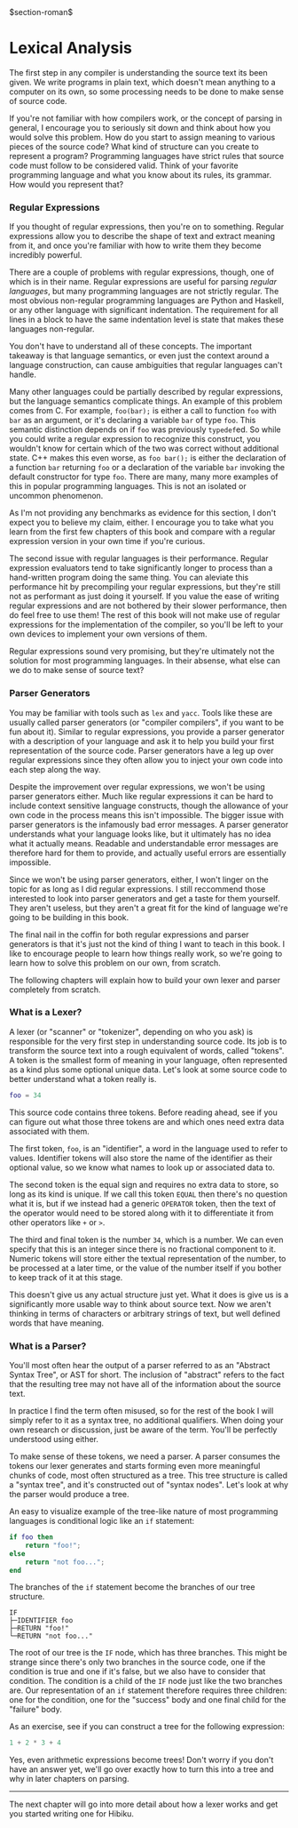 <div class="number1">$section-roman$</div>

# Lexical Analysis

The first step in any compiler is understanding the source text its been given.
We write programs in plain text, which doesn't mean anything to a computer on
its own, so some processing needs to be done to make sense of source code.

If you're not familiar with how compilers work, or the concept of parsing in
general, I encourage you to seriously sit down and think about how you would
solve this problem. How do you start to assign meaning to various pieces of the
source code? What kind of structure can you create to represent a program?
Programming languages have strict rules that source code must follow to be
considered valid. Think of your favorite programming language and what you
know about its rules, its grammar. How would you represent that?

### Regular Expressions

If you thought of regular expressions, then you're on to something. Regular
expressions allow you to describe the shape of text and extract meaning from it,
and once you're familiar with how to write them they become incredibly powerful.

There are a couple of problems with regular expressions, though, one of which is
in their name. Regular expressions are useful for parsing *regular languages*,
but many programming languages are not strictly regular. The most obvious
non-regular programming languages are Python and Haskell, or any other language
with significant indentation. The requirement for all lines in a block to have
the same indentation level is state that makes these languages non-regular.

<aside class="down2">

You don't have to understand all of these concepts. The important takeaway is
that language semantics, or even just the context around a language
construction, can cause ambiguities that regular languages can't handle.

</aside>

Many other languages could be partially described by regular expressions, but
the language semantics complicate things. An example of this problem comes from
C. For example, `foo(bar);` is either a call to function `foo` with `bar` as an
argument, or it's declaring a variable `bar` of type `foo`. This semantic
distinction depends on if `foo` was previously `typedef`ed. So while you could
write a regular expression to recognize this construct, you wouldn't know for
certain which of the two was correct without additional state. C++ makes this
even worse, as `foo bar();` is either the declaration of a function `bar`
returning `foo` or a declaration of the variable `bar` invoking the default
constructor for type `foo`. There are many, many more examples of this in
popular programming languages. This is not an isolated or uncommon phenomenon.

<aside>

As I'm not providing any benchmarks as evidence for this section, I don't expect
you to believe my claim, either. I encourage you to take what you learn from
the first few chapters of this book and compare with a regular expression version
in your own time if you're curious.

</aside>

The second issue with regular languages is their performance. Regular expression
evaluators tend to take significantly longer to process than a hand-written
program doing the same thing. You can aleviate this performance hit by
precompiling your regular expressions, but they're still not as performant as
just doing it yourself. If you value the ease of writing regular expressions and
are not bothered by their slower performance, then do feel free to use them! The
rest of this book will not make use of regular expressions for the
implementation of the compiler, so you'll be left to your own devices to
implement your own versions of them.

Regular expressions sound very promising, but they're ultimately not the
solution for most programming languages. In their absense, what else can
we do to make sense of source text?

### Parser Generators

You may be familiar with tools such as `lex` and `yacc`. Tools like these are
usually called parser generators (or "compiler compilers", if you want to be fun
about it). Similar to regular expressions, you provide a parser generator with a
description of your language and ask it to help you build your first
representation of the source code. Parser generators have a leg up over regular
expressions since they often allow you to inject your own code into each step
along the way.

Despite the improvement over regular expressions, we won't be using parser
generators either. Much like regular expressions it can be hard to include
context sensitive language constructs, though the allowance of your own code in
the process means this isn't impossible. The bigger issue with parser generators
is the infamously bad error messages. A parser generator understands what your
language looks like, but it ultimately has no idea what it actually means.
Readable and understandable error messages are therefore hard for them to
provide, and actually useful errors are essentially impossible.

Since we won't be using parser generators, either, I won't linger on the topic
for as long as I did regular expressions. I still reccommend those interested to
look into parser generators and get a taste for them yourself. They aren't
useless, but they aren't a great fit for the kind of language we're going to be
building in this book.

The final nail in the coffin for both regular expressions and parser generators
is that it's just not the kind of thing I want to teach in this book. I like to
encourage people to learn how things really work, so we're going to learn how
to solve this problem on our own, from scratch.

The following chapters will explain how to build your own lexer and parser
completely from scratch.

### What is a Lexer?

A lexer (or "scanner" or "tokenizer", depending on who you ask) is responsible
for the very first step in understanding source code. Its job is to transform
the source text into a rough equivalent of words, called "tokens". A token is
the smallest form of meaning in your language, often represented as a kind plus
some optional unique data. Let's look at some source code to better understand
what a token really is.

```lua
foo = 34
```

This source code contains three tokens. Before reading ahead, see if you can
figure out what those three tokens are and which ones need extra data associated
with them.

The first token, `foo`, is an "identifier", a word in the language used to refer to
values. Identifier tokens will also store the name of the identifier as their
optional value, so we know what names to look up or associated data to.

The second token is the equal sign and requires no extra data to store, so long
as its kind is unique. If we call this token `EQUAL` then there's no question
what it is, but if we instead had a generic `OPERATOR` token, then the text of
the operator would need to be stored along with it to differentiate it from
other operators like `+` or `>`.

The third and final token is the number `34`, which is a number. We can even
specify that this is an integer since there is no fractional component to it.
Numeric tokens will store either the textual representation of the number, to be
processed at a later time, or the value of the number itself if you bother to
keep track of it at this stage.

This doesn't give us any actual structure just yet. What it does is give us is a
significantly more usable way to think about source text. Now we aren't thinking
in terms of characters or arbitrary strings of text, but well defined words that
have meaning.

### What is a Parser?

<aside class="down3">

You'll most often hear the output of a parser referred to as an "Abstract Syntax
Tree", or AST for short. The inclusion of "abstract" refers to the fact that the
resulting tree may not have all of the information about the source text.

In practice I find the term often misused, so for the rest of the book I will
simply refer to it as a syntax tree, no additional qualifiers. When doing your
own research or discussion, just be aware of the term. You'll be perfectly
understood using either.

</aside>

To make sense of these tokens, we need a parser. A parser consumes the tokens
our lexer generates and starts forming even more meaningful chunks of code, most
often structured as a tree. This tree structure is called a "syntax tree", and
it's constructed out of "syntax nodes". Let's look at why the parser would
produce a tree.

An easy to visualize example of the tree-like nature of most programming languages
is conditional logic like an `if` statement:

```lua
if foo then
    return "foo!";
else
    return "not foo...";
end
```

The branches of the `if` statement become the branches of our tree structure.

```
IF
├─IDENTIFIER foo
├─RETURN "foo!"
└─RETURN "not foo..."
```

The root of our tree is the `IF` node, which has three branches. This might be
strange since there's only two branches in the source code, one if the condition
is true and one if it's false, but we also have to consider that condition. The
condition is a child of the `IF` node just like the two branches are. Our
representation of an `if` statement therefore requires three children: one for
the condition, one for the "success" body and one final child for the "failure"
body.

As an exercise, see if you can construct a tree for the following expression:

```lua
1 + 2 * 3 + 4
```

Yes, even arithmetic expressions become trees! Don't worry if you don't have an
answer yet, we'll go over exactly how to turn this into a tree and why in later
chapters on parsing.

<hr />

The next chapter will go into more detail about how a lexer works and get you
started writing one for Hibiku.
